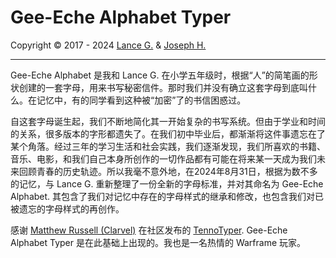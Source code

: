 # Gee-Eche Alphabet Typer                     

Copyright © 2017 - 2024 [Lance G.](https://github.com/xzdxrz) & [Joseph H.](https://github.com/joehanjh)                                

---                 

Gee-Eche Alphabet 是我和 Lance G. 在小学五年级时，根据“人”的简笔画的形状创建的一套字母，用来书写秘密信件。那时我们并没有确立这套字母到底叫什么。在记忆中，有的同学看到这种被“加密”了的书信困惑过。                                

自这套字母诞生起，我们不断地简化其一开始复杂的书写系统。但由于学业和时间的关系，很多版本的字形都遗失了。在我们初中毕业后，都渐渐将这件事遗忘在了某个角落。经过三年的学习生活和社会实践，我们逐渐发现，我们所喜欢的书籍、音乐、电影，和我们自己本身所创作的一切作品都有可能在将来某一天成为我们未来回顾青春的历史轨迹。所以我毫不意外地，在2024年8月31日，根据为数不多的记忆，与 Lance G. 重新整理了一份全新的字母标准，并对其命名为 Gee-Eche Alphabet. 其包含了我们对记忆中存在的字母样式的继承和修改，也包含我们对已被遗忘的字母样式的再创作。                     

感谢 [Matthew Russell (Clarvel)](https://github.com/clarvel) 在社区发布的 [TennoTyper](https://github.com/clarvel/TennoType). Gee-Eche Alphabet Typer 是在此基础上出现的。我也是一名热情的 Warframe 玩家。                